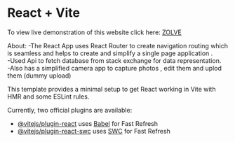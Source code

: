 # React + Vite

To view live demonstration of this website click here: [ZOLVE](https://alam-zolve-tasks.netlify.app/)

About:
    -The React App uses React Router to create navigation routing which is seamless and helps to create and simplify a single page application .<br>
    -Used Api to fetch database from stack exchange for data representation.
    <br>
    -Also has a simplified camera app to capture photos , edit them and uplod them (dummy upload)

This template provides a minimal setup to get React working in Vite with HMR and some ESLint rules.

Currently, two official plugins are available:

- [@vitejs/plugin-react](https://github.com/vitejs/vite-plugin-react/blob/main/packages/plugin-react/README.md) uses [Babel](https://babeljs.io/) for Fast Refresh
- [@vitejs/plugin-react-swc](https://github.com/vitejs/vite-plugin-react-swc) uses [SWC](https://swc.rs/) for Fast Refresh
